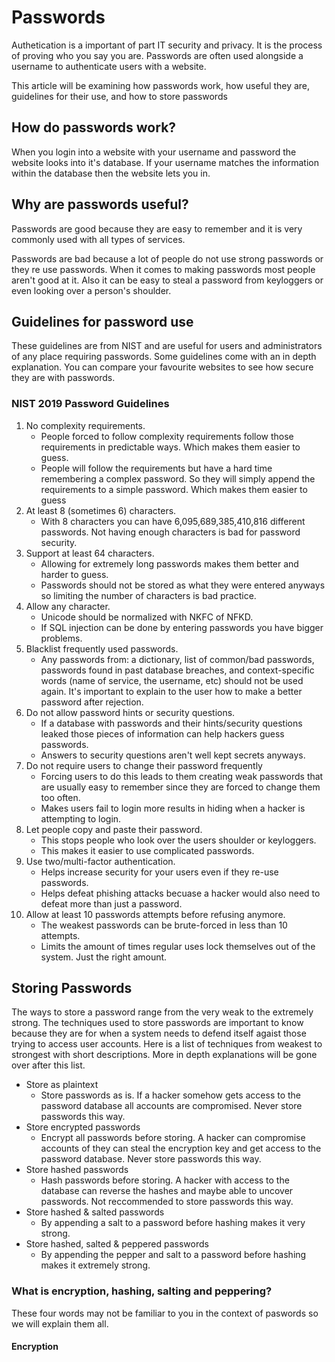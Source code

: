 # Passwords
Authetication is a important of part IT security and privacy. It is the process of proving who you say you are. Passwords are often used alongside a username to authenticate users with a website.

This article will be examining how passwords work, how useful they are, guidelines for their use, and how to store passwords

## How do passwords work?
When you login into a website with your username and password the website looks into it's database. If your username matches the information within the database then the website lets you in. 

## Why are passwords useful?
Passwords are good because they are easy to remember and it is very commonly used with all types of services. 

Passwords are bad because a lot of people do not use strong passwords or they re use passwords. When it comes to making passwords most people aren't good at it. Also it can be easy to steal a password from keyloggers or even looking over a person's shoulder.

## Guidelines for password use
These guidelines are from NIST and are useful for users and administrators of any place requiring passwords. Some guidelines come with an in depth explanation. You can compare your favourite websites to see how secure they are with passwords.

### NIST 2019 Password Guidelines
1. No complexity requirements. 
   * People forced to follow complexity requirements follow those requirements in predictable ways. Which makes them easier to guess.
   * People will follow the requirements but have a hard time remembering a complex password. So they will simply append the requirements to a simple password. Which makes them easier to guess
2. At least 8 (sometimes 6) characters.
   * With 8 characters you can have 6,095,689,385,410,816 different passwords. Not having enough characters is bad for password security.
3. Support at least 64 characters.
   * Allowing for extremely long passwords makes them better and harder to guess.
   * Passwords should not be stored as what they were entered anyways so limiting the number of characters is bad practice. 
4. Allow any character.
   * Unicode should be normalized with NKFC of NFKD.
   * If SQL injection can be done by entering passwords you have bigger problems.
5. Blacklist frequently used passwords.
   * Any passwords from: a dictionary, list of common/bad passwords, passwords found in past database breaches, and context-specific words (name of service, the username, etc) should not be used again. It's important to explain to the user how to make a better password after rejection.
6. Do not allow password hints or security questions.
   * If a database with passwords and their hints/security questions leaked those pieces of information can help hackers guess passwords. 
   * Answers to security questions aren't well kept secrets anyways.
7. Do not require users to change their password frequently
   * Forcing users to do this leads to them creating weak passwords that are usually easy to remember since they are forced to change them too often.
   * Makes users fail to login more results in hiding when a hacker is attempting to login.
8. Let people copy and paste their password.
   * This stops people who look over the users shoulder or keyloggers.
   * This makes it easier to use complicated passwords.
9. Use two/multi-factor authentication.
   * Helps increase security for your users even if they re-use passwords.
   * Helps defeat phishing attacks becuase a hacker would also need to defeat more than just a password.
10. Allow at least 10 passwords attempts before refusing anymore. 
    * The weakest passwords can be brute-forced in less than 10 attempts.
    * Limits the amount of times regular uses lock themselves out of the system. Just the right amount.

## Storing Passwords
The ways to store a password range from the very weak to the extremely strong. The techniques used to store passwords are important to know because they are for when a system needs to defend itself agaist those trying to access user accounts. Here is a list of techniques from weakest to strongest with short descriptions. More in depth explanations will be gone over after this list.
* Store as plaintext
  * Store passwords as is. If a hacker somehow gets access to the password database all accounts are compromised. Never store passwords this way.
* Store encrypted passwords
  * Encrypt all passwords before storing. A hacker can compromise accounts of they can steal the encryption key and get access to the password database. Never store passwords this way.
* Store hashed passwords
  * Hash passwords before storing. A hacker with access to the database can reverse the hashes and maybe able to uncover passwords. Not reccommended to store passwords this way.
* Store hashed & salted passwords
  * By appending a salt to a password before hashing makes it very strong. 
* Store hashed, salted & peppered passwords
  * By appending the pepper and salt to a password before hashing makes it extremely strong.

### What is encryption, hashing, salting and peppering?
These four words may not be familiar to you in the context of paswords so we will explain them all.

#### Encryption 
